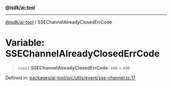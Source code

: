 [**@isdk/ai-tool**](../README.md)

***

[@isdk/ai-tool](../globals.md) / SSEChannelAlreadyClosedErrCode

# Variable: SSEChannelAlreadyClosedErrCode

> `const` **SSEChannelAlreadyClosedErrCode**: `498` = `498`

Defined in: [packages/ai-tool/src/utils/event/sse-channel.ts:17](https://github.com/isdk/ai-tool.js/blob/b0ee9498dddfa5222989cf00502bb34c601df743/src/utils/event/sse-channel.ts#L17)
